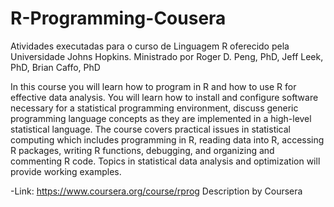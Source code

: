 # R-Programming-Cousera
Atividades executadas para o curso de Linguagem R oferecido pela Universidade Johns Hopkins.
Ministrado por Roger D. Peng, PhD, Jeff Leek, PhD, Brian Caffo, PhD
	
In this course you will learn how to program in R and how to use R for effective data analysis. 
You will learn how to install and configure software necessary for a statistical programming environment, 
discuss generic programming language concepts as they are implemented in a high-level statistical language. 
The course covers practical issues in statistical computing which includes programming in R, 
reading data into R, accessing R packages, writing R functions, debugging, and organizing and commenting R code. 
Topics in statistical data analysis and optimization will provide working examples.
	
-Link: https://www.coursera.org/course/rprog
Description by Coursera 
